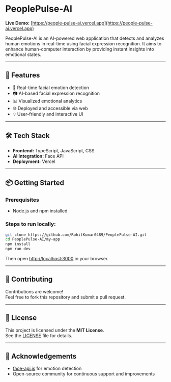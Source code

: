  # PeoplePulse-AI

**Live Demo:** [https://people-pulse-ai.vercel.app](https://people-pulse-ai.vercel.app)

PeoplePulse-AI is an AI-powered web application that detects and analyzes human emotions in real-time using facial expression recognition. It aims to enhance human-computer interaction by providing instant insights into emotional states.

---

## 🚀 Features

- 🎯 Real-time facial emotion detection
- 📷 AI-based facial expression recognition
- 📊 Visualized emotional analytics
- 🌐 Deployed and accessible via web
- 💡 User-friendly and interactive UI

---

## 🛠️ Tech Stack

- **Frontend:** TypeScript, JavaScript, CSS
- **AI Integration:** Face API
- **Deployment:** Vercel

---

## 📦 Getting Started

### Prerequisites
- Node.js and npm installed

### Steps to run locally:

```bash
git clone https://github.com/RohitKumar0489/PeoplePulse-AI.git
cd PeoplePulse-AI/my-app
npm install
npm run dev
```

Then open [http://localhost:3000](http://localhost:3000) in your browser.

---

## 🤝 Contributing

Contributions are welcome!  
Feel free to fork this repository and submit a pull request.

---

## 📄 License

This project is licensed under the **MIT License**.  
See the [LICENSE](https://github.com/RohitKumar0489/PeoplePulse-AI/blob/main/LICENSE) file for details.

---

## 🙌 Acknowledgements

- [face-api.js](https://github.com/justadudewhohacks/face-api.js) for emotion detection
- Open-source community for continuous support and improvements
